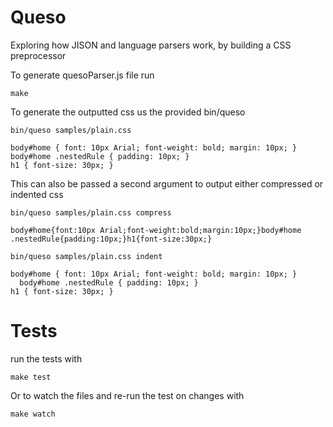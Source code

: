 Queso
=====

Exploring how JISON and language parsers work, by building a CSS preprocessor

To generate quesoParser.js file run
```
make
```

To generate the outputted css us the provided bin/queso
```
bin/queso samples/plain.css

body#home { font: 10px Arial; font-weight: bold; margin: 10px; }
body#home .nestedRule { padding: 10px; }
h1 { font-size: 30px; }
```
This can also be passed a second argument to output either compressed or indented css
```
bin/queso samples/plain.css compress

body#home{font:10px Arial;font-weight:bold;margin:10px;}body#home .nestedRule{padding:10px;}h1{font-size:30px;}

bin/queso samples/plain.css indent

body#home { font: 10px Arial; font-weight: bold; margin: 10px; }
  body#home .nestedRule { padding: 10px; }
h1 { font-size: 30px; }
```





Tests
=====

run the tests with

```
make test
```
Or to watch the files and re-run the test on changes with

```
make watch
```
